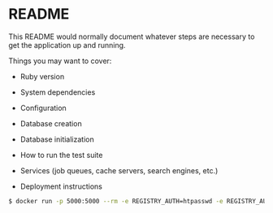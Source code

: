 # README

This README would normally document whatever steps are necessary to get the
application up and running.

Things you may want to cover:

* Ruby version

* System dependencies

* Configuration

* Database creation

* Database initialization

* How to run the test suite

* Services (job queues, cache servers, search engines, etc.)

* Deployment instructions

```sh
$ docker run -p 5000:5000 --rm -e REGISTRY_AUTH=htpasswd -e REGISTRY_AUTH_HTPASSWD_REALM=realm -e REGISTRY_AUTH_HTPASSWD_PATH=/auth/htpasswd -v "$(pwd)/db/auth:/auth" --name registry registry:2
```
